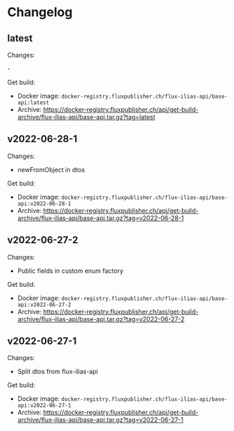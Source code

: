 # Changelog

## latest

Changes:

\-

Get build:

- Docker image: `docker-registry.fluxpublisher.ch/flux-ilias-api/base-api:latest`
- Archive: https://docker-registry.fluxpublisher.ch/api/get-build-archive/flux-ilias-api/base-api.tar.gz?tag=latest

## v2022-06-28-1

Changes:

- newFromObject in dtos

Get build:

- Docker image: `docker-registry.fluxpublisher.ch/flux-ilias-api/base-api:v2022-06-28-1`
- Archive: https://docker-registry.fluxpublisher.ch/api/get-build-archive/flux-ilias-api/base-api.tar.gz?tag=v2022-06-28-1

## v2022-06-27-2

Changes:

- Public fields in custom enum factory

Get build:

- Docker image: `docker-registry.fluxpublisher.ch/flux-ilias-api/base-api:v2022-06-27-2`
- Archive: https://docker-registry.fluxpublisher.ch/api/get-build-archive/flux-ilias-api/base-api.tar.gz?tag=v2022-06-27-2

## v2022-06-27-1

Changes:

- Split dtos from flux-ilias-api

Get build:

- Docker image: `docker-registry.fluxpublisher.ch/flux-ilias-api/base-api:v2022-06-27-1`
- Archive: https://docker-registry.fluxpublisher.ch/api/get-build-archive/flux-ilias-api/base-api.tar.gz?tag=v2022-06-27-1
